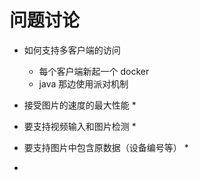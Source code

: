 # 问题讨论

* 如何支持多客户端的访问

    * 每个客户端新起一个 docker
    * java 那边使用派对机制

* 接受图片的速度的最大性能
    * 

* 要支持视频输入和图片检测
    * 

* 要支持图片中包含原数据（设备编号等）
    * 

* 